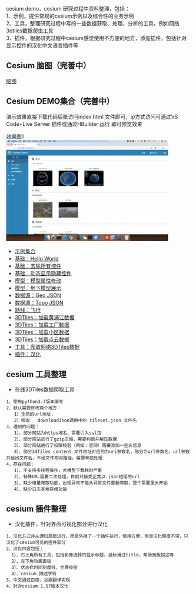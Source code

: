 cesium demo，cesium 研究过程中资料整理，包括：  
1、示例，提供常规的cesium示例以及综合性的业务示例  
2、工具，整理研究过程中写的一些数据获取、处理、分析的工具，例如网络3dtiles数据爬虫工具  
3、插件，根据研究过程中cesium感觉使用不方便的地方，添加插件，包括针对显示控件的汉化中文语言插件等
  
## Cesium 脑图（完善中）
[脑图](http://naotu.baidu.com/file/1bb0734b72b6f7efb888a93a2cb642ce)  
## Cesium DEMO集合（完善中）
演示效果直接下载代码后账访问index.html 文件即可，ip方式访问可通过VS Code+Live Server 插件或通过HBuilder 运行 即可预览效果  
  
效果图1  
![效果图1](/assets/readme/demo1.gif)  
- [示例集合](http://129.211.11.95/cesium)  
- [基础：Hello World](http://129.211.11.95/cesium/base/load_cesium.html)    
- [基础：去除所有控件](http://129.211.11.95/cesium/base/load_cesium2.html) 
- [基础：动态显示隐藏控件](http://129.211.11.95/cesium/base/load_cesium3.html)  
- [模型：模型属性修改](http://129.211.11.95/cesium/model/show.html)  
- [模型：地下模型展示](http://129.211.11.95/cesium/model/show_underline.html)  
- [数据源：Geo JSON](http://129.211.11.95/cesium/datasource/geojson.html)  
- [数据源：Topo JSON](http://129.211.11.95/cesium/datasource/geojson.html)  
- [路线：飞行](http://129.211.11.95/cesium/fly/fly.html)  
- [3DTiles：加载黄浦江数据](http://129.211.11.95/cesium/3dtiles/load_3dtiles.html)  
- [3DTiles：加载工厂数据](http://129.211.11.95/cesium/3dtiles/load_3dtiles2.html)  
- [3DTiles：加载小区数据](http://129.211.11.95/cesium/3dtiles/load_official.html)  
- [3DTiles：加载点云数据](http://129.211.11.95/cesium/3dtiles/load_point_cloud.html)  
- [工具：爬取网络3DTiles数据](http://129.211.11.95/cesium/tools/3dtiles_download.py)  
- [插件：汉化](http://129.211.11.95/cesium/plugins/cesium_zh.html)  

##  cesium 工具整理
- 在线3DTiles数据爬取工具  
 ```
1、使用python3.7版本编写  
2、默认需要修改两个地方： 
    1）全局的url地址.  
    2）修改   downloadJson调用中的 tileset.json 文件名  
3、遇到的问题：  
    1）、部分网站为https域名，需要引入ssl包    
    2）、部分网站进行了gzip压缩，需要判断并解压数据
    3）、部分网站进行了权限校验（例如：官网）需要添加一些头信息
    4）、部分3dTiles content 文件地址对应的为uri参数名，部分为url参数名，url参数只给出文件名，不给文件相对路径，需要单独处理 
4、存在问题：
    1）、不支持多线程操作，大模型下载耗时严重
    2）、特殊URL需要二次处理，目前只接受正常以.json结尾的url
    3）、缺少增量爬取功能，出现异常不能从异常文件重新爬取，整个需要重头开始
    4）、缺少日志本地存储功能
 ```

## cesium 插件整理
-  汉化插件，针对界面可视化部分进行汉化  
 ```
1、汉化方式非从源码层面进行，而是外挂了一个插件执行，使用方便，但是汉化程度不深，只汉化了cesium可见的控件部分
2、汉化内容包括：
   1）、右上角所有工具，包括影像选择的显示标题，鼠标滑过title，帮助面板描述等
   2）、左下角动画面板
   3）、状态栏时间刻度线、全屏按钮
   4）、cesium 描述字符
3、中文通过百度、谷歌翻译实现
4、针对cesium 1.57版本汉化
 ```